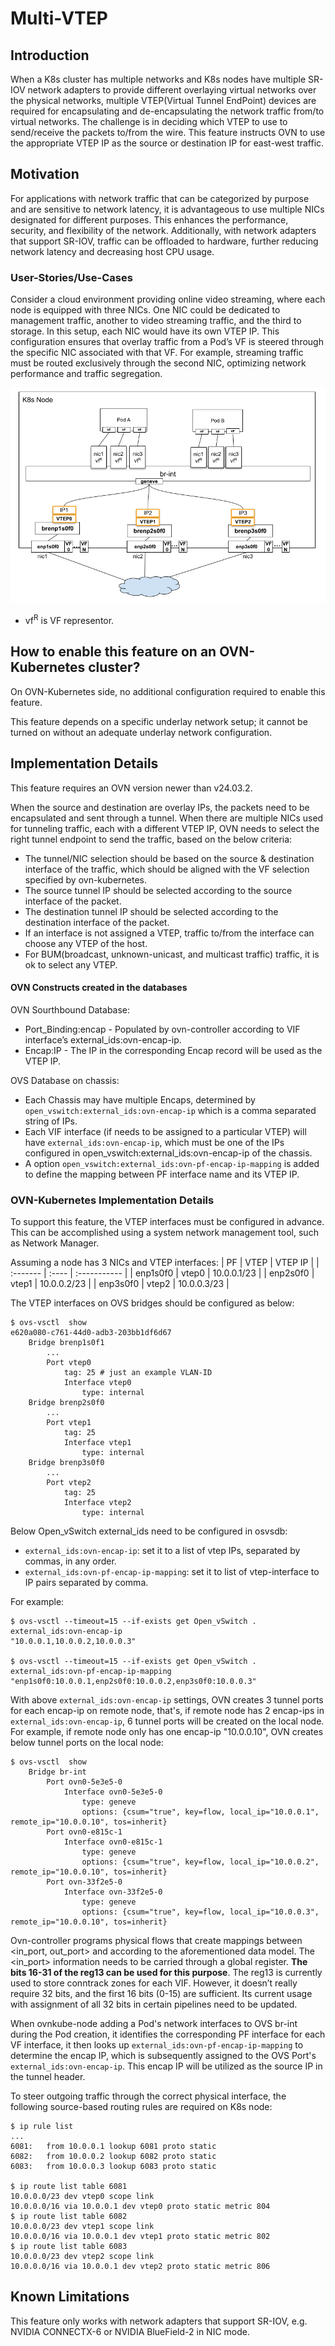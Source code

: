 # Multi-VTEP

## Introduction

When a K8s cluster has multiple networks and K8s nodes have multiple SR-IOV
network adapters to provide different overlaying virtual networks over the
physical networks, multiple VTEP(Virtual Tunnel EndPoint) devices are
required for encapsulating and de-encapsulating the network traffic from/to
virtual networks. The challenge is in deciding which VTEP to use to
send/receive the packets to/from the wire. This feature instructs OVN to use
the appropriate VTEP IP as the source or destination IP for east-west traffic.

## Motivation

For applications with network traffic that can be categorized by purpose and
are sensitive to network latency, it is advantageous to use multiple NICs
designated for different purposes. This enhances the performance, security,
and flexibility of the network. Additionally, with network adapters that
support SR-IOV, traffic can be offloaded to hardware, further reducing
network latency and decreasing host CPU usage.


### User-Stories/Use-Cases

Consider a cloud environment providing online video streaming,
where each node is equipped with three NICs. One NIC could be dedicated to
management traffic, another to video streaming traffic, and the third to
storage. In this setup, each NIC would have its own VTEP IP. This
configuration ensures that overlay traffic from a Pod’s VF is steered through
the specific NIC associated with that VF. For example, streaming traffic must
be routed exclusively through the second NIC, optimizing network performance
and traffic segregation.

![multi-vtep](../../images/multi-vtep.png)

* vf<sup>R</sup> is VF representor.

## How to enable this feature on an OVN-Kubernetes cluster?

On OVN-Kubernetes side, no additional configuration required to enable this feature.

This feature depends on a specific underlay network setup; it cannot be turned on
without an adequate underlay network configuration.

## Implementation Details

This feature requires an OVN version newer than v24.03.2.

When the source and destination are overlay IPs, the packets need to be
encapsulated and sent through a tunnel. When there are multiple NICs
used for tunneling traffic, each with a different VTEP IP, OVN needs
to select the right tunnel endpoint to send the traffic, based on the
below criteria:

* The tunnel/NIC selection should be based on the source & destination
  interface of the traffic, which should be aligned with the VF selection
  specified by ovn-kubernetes.
* The source tunnel IP should be selected according to the source
  interface of the packet.
* The destination tunnel IP should be selected according to the destination
  interface of the packet.
* If an interface is not assigned a VTEP, traffic to/from the interface can
  choose any VTEP of the host.
* For BUM(broadcast, unknown-unicast, and multicast traffic) traffic, it
  is ok to select any VTEP.

#### OVN Constructs created in the databases

OVN Sourthbound Database:
* Port_Binding:encap - Populated by ovn-controller according to VIF
  interface’s external_ids:ovn-encap-ip.
* Encap:IP - The IP in the corresponding Encap record will be used
  as the VTEP IP.

OVS Database on chassis:
* Each Chassis may have multiple Encaps, determined by
  `open_vswitch:external_ids:ovn-encap-ip` which is a comma separated
  string of IPs.
* Each VIF interface (if needs to be assigned to a particular VTEP)
  will have `external_ids:ovn-encap-ip`, which must be one of the IPs
  configured in open_vswitch:external_ids:ovn-encap-ip of the chassis.
* A option `open_vswitch:external_ids:ovn-pf-encap-ip-mapping` is
  added to define the mapping between PF interface name and its VTEP IP.


### OVN-Kubernetes Implementation Details

To support this feature, the VTEP interfaces must be configured in advance.
This can be accomplished using a system network management tool, such as
Network Manager.

Assuming a node has 3 NICs and VTEP interfaces:
| PF       | VTEP  | VTEP IP      |
| :------- | :---- | :----------- |
| enp1s0f0 | vtep0 | 10.0.0.1/23 |
| enp2s0f0 | vtep1 | 10.0.0.2/23 |
| enp3s0f0 | vtep2 | 10.0.0.3/23 |


The VTEP interfaces on OVS bridges should be configured as below:
```
$ ovs-vsctl  show
e620a080-c761-44d0-adb3-203bb1df6d67
    Bridge brenp1s0f1
        ...
        Port vtep0
            tag: 25 # just an example VLAN-ID
            Interface vtep0
                type: internal
    Bridge brenp2s0f0
        ...
        Port vtep1
            tag: 25
            Interface vtep1
                type: internal
    Bridge brenp3s0f0
        ...
        Port vtep2
            tag: 25
            Interface vtep2
                type: internal
```

Below Open_vSwitch external_ids need to be configured in osvsdb:
- `external_ids:ovn-encap-ip`: set it to a list of vtep IPs, separated by
  commas, in any order.
- `external_ids:ovn-pf-encap-ip-mapping`: set it to list of vtep-interface
  to IP pairs separated by comma.

For example:
```
$ ovs-vsctl --timeout=15 --if-exists get Open_vSwitch . external_ids:ovn-encap-ip
"10.0.0.1,10.0.0.2,10.0.0.3"

$ ovs-vsctl --timeout=15 --if-exists get Open_vSwitch . external_ids:ovn-pf-encap-ip-mapping
"enp1s0f0:10.0.0.1,enp2s0f0:10.0.0.2,enp3s0f0:10.0.0.3"
```
With above `external_ids:ovn-encap-ip` settings, OVN creates 3 tunnel ports for
each encap-ip on remote node, that's, if remote node has 2 encap-ips in
`external_ids:ovn-encap-ip`, 6 tunnel ports will be created on the local node.
For example, if remote node only has one encap-ip "10.0.0.10", OVN creates
below tunnel ports on the local node:
```
$ ovs-vsctl  show
    Bridge br-int
        Port ovn0-5e3e5-0
            Interface ovn0-5e3e5-0
                type: geneve
                options: {csum="true", key=flow, local_ip="10.0.0.1", remote_ip="10.0.0.10", tos=inherit}
        Port ovn0-e815c-1
            Interface ovn0-e815c-1
                type: geneve
                options: {csum="true", key=flow, local_ip="10.0.0.2", remote_ip="10.0.0.10", tos=inherit}
        Port ovn-33f2e5-0
            Interface ovn-33f2e5-0
                type: geneve
                options: {csum="true", key=flow, local_ip="10.0.0.3", remote_ip="10.0.0.10", tos=inherit}
```


Ovn-controller programs physical flows that create mappings between
<in_port, out_port> and <tunnel port> according to the aforementioned data
model. The <in_port> information needs to be carried through a global register.
**The bits 16-31 of the reg13 can be used for this purpose**. The reg13 is
currently used to store conntrack zones for each VIF. However, it doesn’t
really require 32 bits, and the first 16 bits (0-15) are sufficient. Its
current usage with assignment of all 32 bits in certain pipelines need
to be updated.

When ovnkube-node adding a Pod's network interfaces to OVS br-int during the Pod
creation, it identifies the corresponding PF interface for each VF interface, it
then looks up `external_ids:ovn-pf-encap-ip-mapping` to determine the encap IP,
which is subsequently assigned to the OVS Port's `external_ids:ovn-encap-ip`.
This encap IP will be utilized as the source IP in the tunnel header.

To steer outgoing traffic through the correct physical interface,
the following source-based routing rules are required on K8s node:

```
$ ip rule list
...
6081:   from 10.0.0.1 lookup 6081 proto static
6082:   from 10.0.0.2 lookup 6082 proto static
6083:   from 10.0.0.3 lookup 6083 proto static

$ ip route list table 6081
10.0.0.0/23 dev vtep0 scope link
10.0.0.0/16 via 10.0.0.1 dev vtep0 proto static metric 804
$ ip route list table 6082
10.0.0.0/23 dev vtep1 scope link
10.0.0.0/16 via 10.0.0.1 dev vtep1 proto static metric 802
$ ip route list table 6083
10.0.0.0/23 dev vtep2 scope link
10.0.0.0/16 via 10.0.0.1 dev vtep2 proto static metric 806
```

## Known Limitations

This feature only works with network adapters that support SR-IOV,
e.g. NVIDIA CONNECTX-6 or NVIDIA BlueField-2 in NIC mode.
